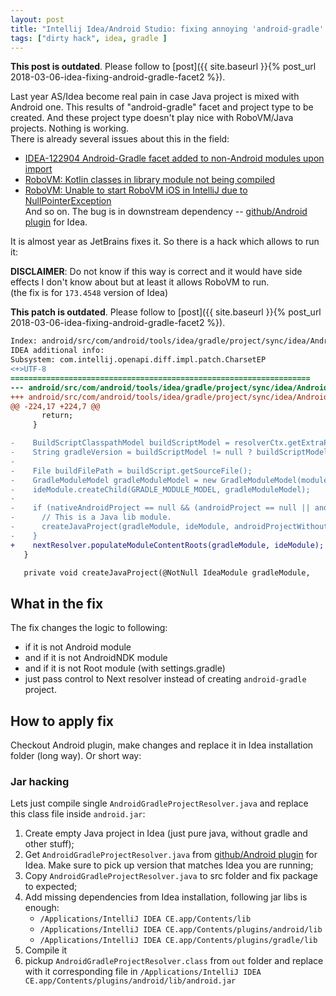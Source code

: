 ```yaml
---
layout: post
title: "Intellij Idea/Android Studio: fixing annoying 'android-gradle' facet"
tags: ["dirty hack", idea, gradle ]
---
```

**This post is outdated**. Please follow to [post]({{ site.baseurl }}{% post_url 2018-03-06-idea-fixing-android-gradle-facet2 %}).

Last year AS/Idea become real pain in case Java project is mixed with Android one. This results of "android-gradle" facet and project type to be created. And these project type doesn't play nice with RoboVM/Java projects. Nothing is working.  
There is already several issues about this in the field:  
* [IDEA-122904 Android-Gradle facet added to non-Android modules upon import](https://youtrack.jetbrains.com/issue/IDEA-122904)
* [RoboVM: Kotlin classes in library module not being compiled](https://github.com/MobiVM/robovm/issues/264)
* [RoboVM: Unable to start RoboVM iOS in IntelliJ due to NullPointerException](https://github.com/MobiVM/robovm/issues/242)  
And so on. The bug is in downstream dependency -- [github/Android plugin](https://github.com/JetBrains/android) for Idea.

It is almost year as JetBrains fixes it. So there is a hack which allows to run it:   
<!-- more -->
**DISCLAIMER**: Do not know if this way is correct and it would have side effects I don't know about but at least it allows RoboVM to run.   
(the fix is for `173.4548` version of Idea)

**This patch is outdated**. Please follow to [post]({{ site.baseurl }}{% post_url 2018-03-06-idea-fixing-android-gradle-facet2 %}).

```patch
Index: android/src/com/android/tools/idea/gradle/project/sync/idea/AndroidGradleProjectResolver.java
IDEA additional info:
Subsystem: com.intellij.openapi.diff.impl.patch.CharsetEP
<+>UTF-8
===================================================================
--- android/src/com/android/tools/idea/gradle/project/sync/idea/AndroidGradleProjectResolver.java	(revision 099db0922f5c4680779ca7946925dd58b825f378)
+++ android/src/com/android/tools/idea/gradle/project/sync/idea/AndroidGradleProjectResolver.java	(date 1519905777000)
@@ -224,17 +224,7 @@
       return;
     }

-    BuildScriptClasspathModel buildScriptModel = resolverCtx.getExtraProject(BuildScriptClasspathModel.class);
-    String gradleVersion = buildScriptModel != null ? buildScriptModel.getGradleVersion() : null;
-
-    File buildFilePath = buildScript.getSourceFile();
-    GradleModuleModel gradleModuleModel = new GradleModuleModel(moduleName, gradleProject, buildFilePath, gradleVersion);
-    ideModule.createChild(GRADLE_MODULE_MODEL, gradleModuleModel);
-
-    if (nativeAndroidProject == null && (androidProject == null || androidProjectWithoutVariants)) {
-      // This is a Java lib module.
-      createJavaProject(gradleModule, ideModule, androidProjectWithoutVariants);
-    }
+    nextResolver.populateModuleContentRoots(gradleModule, ideModule);
   }

   private void createJavaProject(@NotNull IdeaModule gradleModule,
```

## What in the fix
The fix changes the logic to following:
- if it is not Android module
- and if it is not AndroidNDK module
- and if it is not Root module (with settings.gradle)
- just pass control to Next resolver instead of creating `android-gradle` project.


## How to apply fix
Checkout Android plugin, make changes and replace it in Idea installation folder (long way). Or short way:  

### Jar hacking
Lets just compile single `AndroidGradleProjectResolver.java` and replace this class file inside `android.jar`:

1. Create empty Java project in Idea (just pure java, without gradle and other stuff);
2. Get `AndroidGradleProjectResolver.java` from [github/Android plugin](https://github.com/JetBrains/android) for Idea. Make sure to pick up version that matches Idea you are running;
3. Copy  `AndroidGradleProjectResolver.java` to src folder and fix package to expected;
4. Add missing dependencies from Idea installation, following jar libs is enough:
    * `/Applications/IntelliJ IDEA CE.app/Contents/lib`
    * `/Applications/IntelliJ IDEA CE.app/Contents/plugins/android/lib`
    * `/Applications/IntelliJ IDEA CE.app/Contents/plugins/gradle/lib`
5. Compile it
6. pickup `AndroidGradleProjectResolver.class` from `out` folder and replace with it corresponding file in `/Applications/IntelliJ IDEA CE.app/Contents/plugins/android/lib/android.jar`

